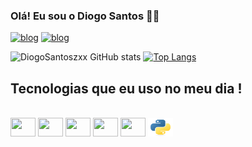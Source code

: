 ### Olá! Eu sou o Diogo Santos 🧑‍🦱

[![blog](https://img.shields.io/badge/Instagram-E4405F?style=for-the-badge&logo=instagram&logoColor=white)](https://www.instagram.com/diogo_santoszxx/)
[![blog](https://img.shields.io/badge/LinkedIn-0077B5?style=for-the-badge&logo=linkedin&logoColor=white)](https://www.linkedin.com/in/diogo-figueira-266670185/)

![DiogoSantoszxx GitHub stats](https://github-readme-stats.vercel.app/api?username=DiogoSantoszxx&show_icons=true&theme=radical)
[![Top Langs](https://github-readme-stats.vercel.app/api/top-langs/?username=DiogoSantoszxx)](https://github.com/DiogoSantoszxx/github-readme-stats)

## Tecnologias que eu uso no meu dia !
<div style="display: inline-block;"><br/>
    <img align="center"height="30" width="40" alt"Html5" src="https://cdn.jsdelivr.net/gh/devicons/devicon/icons/html5/html5-original-wordmark.svg" />
    <img align="center"height="30" width="40" alt"Css" src="https://cdn.jsdelivr.net/gh/devicons/devicon/icons/css3/css3-original-wordmark.svg" />       
    <img align="center"height="30" width="40" alt"js" src="https://cdn.jsdelivr.net/gh/devicons/devicon/icons/javascript/javascript-original.svg" />
    <img align="center"height="30" width="40" alt"React" src="https://cdn.jsdelivr.net/gh/devicons/devicon/icons/react/react-original-wordmark.svg" />
    <img align="center"height="30" width="40" alt"node" src="https://cdn.jsdelivr.net/gh/devicons/devicon/icons/nodejs/nodejs-original-wordmark.svg" />
    <img align="center"height="30" width="40" alt"python" src="https://raw.githubusercontent.com/devicons/devicon/master/icons/python/python-original.svg" />
                    
</div>



